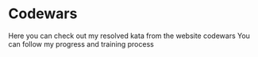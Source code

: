 # Codewars
Here you can check out my resolved kata from the website codewars
You can follow my progress and training process
